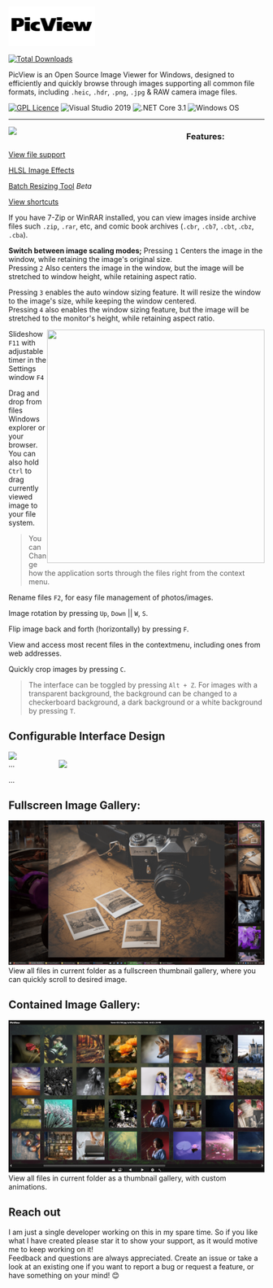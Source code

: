 <img src="/.github/PicView-logo.svg" width="170"/>


[![Total Downloads](https://img.shields.io/github/downloads/Ruben2776/PicView/total?color=%23007ACC&label=downloads&style=for-the-badge)](https://github.com/Ruben2776/PicView/releases)

PicView is an Open Source Image Viewer for Windows, designed to efficiently and quickly browse through images supporting all common file formats, including `.heic`, `.hdr`, `.png`, `.jpg` & RAW camera image files. 
 
 [![GPL Licence](https://img.shields.io/badge/license-GPLv3-orange.svg?maxAge=3600)](https://github.com/Ruben2776/PicView/blob/master/LICENSE.txt)
![Visual Studio 2019](https://img.shields.io/badge/IDE-Visual%20Studio%202019-964ad4.svg?maxAge=3600)
![.NET Core 3.1](https://img.shields.io/badge/.NET-Core%203.1-lightgrey.svg?maxAge=3600)
![Windows OS](https://img.shields.io/badge/OS-Windows%207+-00adef.svg?maxAge=3600)


---


<img src="/.github/Annotation%202020-06-06%20070000.png" align="left" width="350"/>

### Features:

[View file support](https://github.com/Ruben2776/PicView/wiki/File-support)


[HLSL Image Effects](https://github.com/Ruben2776/PicView/wiki/HLSL-Image-Effects)


[Batch Resizing Tool](https://github.com/Ruben2776/PicView/wiki/Batch-Resizing-Tool) _Beta_


[View shortcuts](https://github.com/Ruben2776/PicView/wiki/Keyboard-and-mouse-shortcuts)


If you have 7-Zip or WinRAR installed, you can view images inside archive files such `.zip`, `.rar`, etc, and comic book archives (`.cbr`, `.cb7`, `.cbt`, .`cbz`, `.cba`).


**Switch between image scaling modes;** Pressing `1` Centers the image in the window, while retaining the image's original size. <br> Pressing `2` Also centers the image in the window, but the image will be stretched to window height, while retaining aspect ratio. 

Pressing `3` enables the auto window sizing feature. It will resize the window to the image's size, while keeping the window centered.<br> Pressing `4` also enables the window sizing feature, but the image will be stretched to the monitor's height, while retaining aspect ratio. 


<img src="https://i.imgur.com/2I1wtFu.png" align="right" width="428" height="459"/>


Slideshow `F11` with adjustable timer in the Settings window `F4`


Drag and drop from files Windows explorer or your browser. You can also hold `Ctrl` to drag currently viewed image to your file system.


> You can Change how the application sorts through the files right from the context menu.


Rename files `F2`, for easy file management of photos/images.


Image rotation by pressing `Up`, `Down` || `W`, `S`.


Flip image back and forth (horizontally) by pressing `F`.


View and access most recent files in the contextmenu, including ones from web addresses.

Quickly crop images by pressing `C`.


 > The interface can be toggled by pressing `Alt + Z`. For images with a transparent background, the background can be changed to a checkerboard background, a dark background or a white background by pressing `T`.


<h2>Configurable Interface Design</h2>
<img src="https://picview.app/wp-content/uploads/2020/06/Annotation-2020-06-20-115747.png" align="left" width="405"/> 
<img src="https://picview.app/wp-content/uploads/2020/06/Annotation-2020-06-18-104748.png" align="right" width="405"/>


...


...


<h2>Fullscreen Image Gallery:</h2>
<img src="/.github/Screenshot%20(30)-min.png"/>
View all files in current folder as a fullscreen thumbnail gallery, where you can quickly scroll to desired image.

<h2>Contained Image Gallery:</h2>
<img src="/.github/Annotation%202020-06-06%20070001-min.png"/>
View all files in current folder as a thumbnail gallery, with custom animations.




## Reach out
I am just a single developer working on this in my spare time. So if you like what I have created please star it to show your support, as it would motive me to keep working on it! <br>
Feedback and questions are always appreciated. Create an issue or take a look at an existing one if you want to report a bug or request a feature, or have something on your mind! 😊

